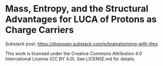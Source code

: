 # Mass, Entropy, and the Structural Advantages for LUCA of Protons as Charge Carriers

Substack post: https://djgoosen.substack.com/p/brainstorming-with-llms

This work is licensed under the Creative Commons Attribution 4.0 International License (CC BY 4.0). See LICENSE.md for details.
